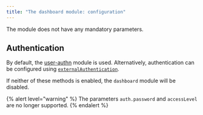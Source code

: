 ```yaml
---
title: "The dashboard module: configuration"
---
```


The module does not have any mandatory parameters.

<!-- SCHEMA -->

## Authentication

By default, the [user-authn](/products/kubernetes-platform/documentation/v1/modules/150-user-authn/) module is used. Alternatively, authentication can be configured using [`externalAuthentication`](../cr.html#examples).

If neither of these methods is enabled, the `dashboard` module will be disabled.

{% alert level="warning" %}
The parameters `auth.password` and `accessLevel` are no longer supported.
{% endalert %}
